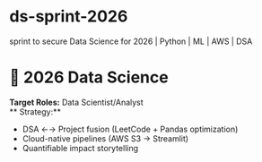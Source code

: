 # ds-sprint-2026
sprint to secure Data Science for 2026 | Python | ML | AWS | DSA
# 🚀 2026 Data Science 
**Target Roles:** Data Scientist/Analyst  
** Strategy:**  
- DSA ←→ Project fusion (LeetCode + Pandas optimization)  
- Cloud-native pipelines (AWS S3 → Streamlit)  
- Quantifiable impact storytelling  
